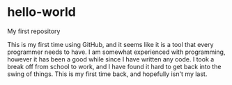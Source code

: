 # hello-world
My first repository

This is my first time using GitHub, and it seems like it is a tool that every programmer needs to have. I am somewhat experienced with programming, however it has been a good while since I have written any code. I took a break off from school to work, and I have found it hard to get back into the swing of things. This is my first time back, and hopefully isn't my last.
